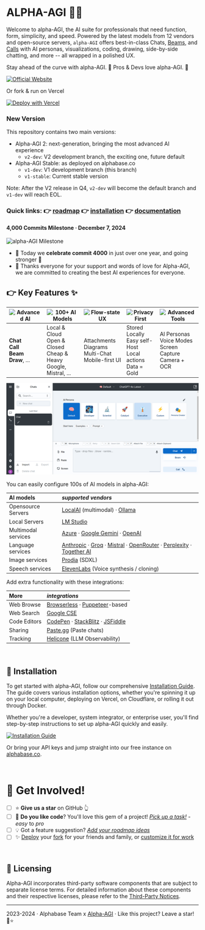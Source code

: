 # ALPHA-AGI 🧠✨

Welcome to alpha-AGI, the AI suite for professionals that need function, form,
simplicity, and speed. Powered by the latest models from 12 vendors and
open-source servers, `alpha-AGI` offers best-in-class Chats,
[Beams](https://github.com/AlphabaseOfficial/alpha-AGI.git/issues/470),
and [Calls](https://github.com/AlphabaseOfficial/alpha-AGI.git/issues/354) with AI personas,
visualizations, coding, drawing, side-by-side chatting, and more -- all wrapped in a polished UX.

Stay ahead of the curve with alpha-AGI. 🚀 Pros & Devs love alpha-AGI. 🤖

[![Official Website](https://img.shields.io/badge/alphabase.co-%23096bde?style=for-the-badge&logo=vercel&label=launch)](https://alphabase.co)



Or fork & run on Vercel

[![Deploy with Vercel](https://vercel.com/button)](https://vercel.com/new/clone?repository-url=https%3A%2F%2Fgithub.com%2FAlphabaseOfficial%2Falpha-AGI&env=OPENAI_API_KEY&envDescription=Backend%20API%20keys%2C%20optional%20and%20may%20be%20overridden%20by%20the%20UI.&envLink=https%3A%2F%2Fgithub.com%2FAlphabaseOfficial%2Falpha-AGI%2Fblob%2Fmain%2Fdocs%2Fenvironment-variables.md&project-name=alpha-AGI)

### New Version

This repository contains two main versions:

- Alpha-AGI 2: next-generation, bringing the most advanced AI experience
  - `v2-dev`: V2 development branch, the exciting one, future default
- Alpha-AGI Stable: as deployed on alphabase.co
  - `v1-dev`: V1 development branch (this branch)
  - `v1-stable`: Current stable version

Note: After the V2 release in Q4, `v2-dev` will become the default branch and `v1-dev` will reach EOL.

### Quick links: 👉 [roadmap](https://github.com/users/enricoros/projects/4/views/2) 👉 [installation](docs/installation.md) 👉 [documentation](docs/README.md)

<!-- ### What's New in 1.16.1...1.16.8 · Sep 13, 2024 (patch releases)

- 1.16.8: OpenAI ChatGPT-4o Latest (o1-preview and o1-mini are supported in Alpha-AGI 2)
- 1.16.7: OpenAI support for GPT-4o 2024-08-06
- 1.16.6: Groq support for Llama 3.1 models
- 1.16.5: GPT-4o Mini support
- 1.16.4: 8192 tokens support for Claude 3.5 Sonnet
- 1.16.3: Anthropic Claude 3.5 Sonnet model support
- 1.16.2: Improve web downloads, as text, markdown, or HTML
- 1.16.2: Proper support for Gemini models
- 1.16.2: Added the latest Mistral model
- 1.16.2: Tokenizer support for gpt-4o
- 1.16.2: Updates to Beam
- 1.16.1: Support for the new OpenAI GPT-4o 2024-05-13 model -->

<!-- ### What's New in 1.16.0 · May 9, 2024 · Crystal Clear

- [Beam](https://alphabase.co/blog/beam-multi-model-ai-reasoning) core and UX improvements based on user feedback
- Chat cost estimation 💰 (enable it in Labs / hover the token counter)
- Save/load chat files with Ctrl+S / Ctrl+O on desktop
- Major enhancements to the Auto-Diagrams tool
- YouTube Transcriber Persona for chatting with video content, [#500](https://github.com/AlphabaseOfficial/alpha-AGI.git/pull/500)
- Improved formula rendering (LaTeX), and dark-mode diagrams, [#508](https://github.com/AlphabaseOfficial/alpha-AGI.git/issues/508), [#520](https://github.com/AlphabaseOfficial/alpha-AGI.git/issues/520)
- Models update: **Anthropic**, **Groq**, **Ollama**, **OpenAI**, **OpenRouter**, **Perplexity**
- Code soft-wrap, chat text selection toolbar, 3x faster on Apple silicon, and more [#517](https://github.com/AlphabaseOfficial/alpha-AGI.git/issues/517), [507](https://github.com/AlphabaseOfficial/alpha-AGI.git/pull/507) -->

#### 4,000 Commits Milestone · December 7, 2024

![alpha-AGI Milestone](https://github.com/AlphabaseOfficial/alpha-AGI.git/assets/32999/47fddbb1-9bd6-4b58-ace4-781dfcb80923)

- 🥇 Today we <b>celebrate commit 4000</b> in just over one year, and going stronger 🚀
- 📢️ Thanks everyone for your support and words of love for Alpha-AGI, we are committed to creating the best AI experiences for everyone.

<!-- ### What's New in 1.15.0 · April 1, 2024 · Beam

- ⚠️ [**Beam**: the multi-model AI chat](https://alphabase.co/blog/beam-multi-model-ai-reasoning). find better answers, faster - a game-changer for brainstorming, decision-making, and creativity. [#443](https://github.com/AlphabaseOfficial/alpha-AGI.git/issues/443)
- Managed Deployments **Auto-Configuration**: simplify the UI models setup with backend-set models. [#436](https://github.com/AlphabaseOfficial/alpha-AGI.git/issues/436)
- Message **Starring ⭐**: star important messages within chats, to attach them later. [#476](https://github.com/AlphabaseOfficial/alpha-AGI.git/issues/476)
- Enhanced the default Persona
- Fixes to Gemini models and SVGs, improvements to UI and icons
- 1.15.1: Support for Gemini Pro 1.5 and OpenAI Turbo models
- Beast release, over 430 commits, 10,000+ lines changed: [release notes](https://github.com/AlphabaseOfficial/alpha-AGI.git/releases/tag/v1.15.0), and changes [v1.14.1...v1.15.0](https://github.com/AlphabaseOfficial/alpha-AGI.git/compare/v1.14.1...v1.15.0)

<details>
<summary>What's New in 1.14.1 · March 7, 2024 · Modelmorphic</summary>

- **Anthropic** [Claude-3](https://www.anthropic.com/news/claude-3-family) model family support. [#443](https://github.com/AlphabaseOfficial/alpha-AGI.git/issues/443)
- New **[Perplexity](https://www.perplexity.ai/)** and **[Groq](https://groq.com/)** integration (thanks @Penagwin). [#407](https://github.com/AlphabaseOfficial/alpha-AGI.git/issues/407), [#427](https://github.com/AlphabaseOfficial/alpha-AGI.git/issues/427)
- **[LocalAI](https://localai.io/models/)** deep integration, including support for [model galleries](https://github.com/AlphabaseOfficial/alpha-AGI.git/issues/411)
- **Mistral** Large and Google **Gemini 1.5** support
- Performance optimizations: runs [much faster](https://twitter.com/enricoros/status/1756553038293303434?utm_source=localhost:3000&utm_medium=alpha-agi), saves lots of power, reduces memory usage
- Enhanced UX with auto-sizing charts, refined search and folder functionalities, perfected scaling
- And with more UI improvements, documentation, bug fixes (20 tickets), and developer enhancements

</details>

<details>
<summary>What's New in 1.13.0 · Feb 8, 2024 · Multi + Mind</summary>

https://github.com/AlphabaseOfficial/alpha-AGI.git/assets/32999/01732528-730e-41dc-adc7-511385686b13

- **Side-by-Side Split Windows**: multitask with parallel conversations. [#208](https://github.com/AlphabaseOfficial/alpha-AGI.git/issues/208)
- **Multi-Chat Mode**: message everyone, all at once. [#388](https://github.com/AlphabaseOfficial/alpha-AGI.git/issues/388)
- **Export tables as CSV**: big thanks to @aj47. [#392](https://github.com/AlphabaseOfficial/alpha-AGI.git/pull/392)
- Adjustable text size: customize density. [#399](https://github.com/AlphabaseOfficial/alpha-AGI.git/issues/399)
- Dev2 Persona Technology Preview
- Better looking chats with improved spacing, fonts, and menus
- More: new video player, [LM Studio tutorial](https://github.com/AlphabaseOfficial/alpha-AGI.git/blob/main/docs/config-local-lmstudio.md) (thanks @aj47), [MongoDB support](https://github.com/AlphabaseOfficial/alpha-AGI.git/blob/main/docs/deploy-database.md) (thanks @ranfysvalle02), and speedups

</details>

<details>
<summary>What's New in 1.12.0 · Jan 26, 2024 · AGI Hotline</summary>

https://github.com/AlphabaseOfficial/alpha-AGI.git/assets/32999/95ceb03c-945d-4fdd-9a9f-3317beb54f3f

- **Voice Calls**: real-time voice call your personas out of the blue or in relation to a chat [#354](https://github.com/AlphabaseOfficial/alpha-AGI.git/issues/354)
- Support **OpenAI 0125** Models. [#364](https://github.com/AlphabaseOfficial/alpha-AGI.git/issues/364)
- Rename or Auto-Rename chats.  [#222](https://github.com/AlphabaseOfficial/alpha-AGI.git/issues/222), [#360](https://github.com/AlphabaseOfficial/alpha-AGI.git/issues/360)
- More control over **Link Sharing** [#356](https://github.com/AlphabaseOfficial/alpha-AGI.git/issues/356)
- **Accessibility** to screen readers [#358](https://github.com/AlphabaseOfficial/alpha-AGI.git/issues/358)
- Export chats to Markdown [#337](https://github.com/AlphabaseOfficial/alpha-AGI.git/issues/337)
- Paste tables from Excel [#286](https://github.com/AlphabaseOfficial/alpha-AGI.git/issues/286)
- Ollama model updates and context window detection fixes [#309](https://github.com/AlphabaseOfficial/alpha-AGI.git/issues/309)

</details>

<details>
<summary>What's New in 1.11.0 · Jan 16, 2024 · Singularity</summary>

https://github.com/AlphabaseOfficial/alpha-AGI.git/assets/1590910/a6b8e172-0726-4b03-a5e5-10cfcb110c68

- **Find chats**: search in titles and content, with frequency ranking. [#329](https://github.com/AlphabaseOfficial/alpha-AGI.git/issues/329)
- **Commands**: command auto-completion (type '/'). [#327](https://github.com/AlphabaseOfficial/alpha-AGI.git/issues/327)
- **[Together AI](https://www.together.ai/products#inference)** inference platform support (good speed and newer models). [#346](https://github.com/AlphabaseOfficial/alpha-AGI.git/issues/346)
- Persona Creator history, deletion, custom creation, fix llm API timeouts
- Enable adding up to five custom OpenAI-compatible endpoints
- Developer enhancements: new 'Actiles' framework

</details>

<details>
<summary>What's New in 1.10.0 · Jan 6, 2024 · The Year of AGI</summary>

- **New UI**: for both desktop and mobile, sets the stage for future scale. [#201](https://github.com/AlphabaseOfficial/alpha-AGI.git/issues/201)
- **Conversation Folders**: enhanced conversation organization. [#321](https://github.com/AlphabaseOfficial/alpha-AGI.git/issues/321)
- **[LM Studio](https://lmstudio.ai/)** support and improved token management
- Resizable panes in split-screen conversations.
- Large performance optimizations
- Developer enhancements: new UI framework, updated documentation for proxy settings on browserless/docker

</details>

For full details and former releases, check out the [changelog](docs/changelog.md). -->

## 👉 Key Features ✨

| ![Advanced AI](https://img.shields.io/badge/Advanced%20AI-32383e?style=for-the-badge&logo=ai&logoColor=white) | ![100+ AI Models](https://img.shields.io/badge/100%2B%20AI%20Models-32383e?style=for-the-badge&logo=ai&logoColor=white) | ![Flow-state UX](https://img.shields.io/badge/Flow--state%20UX-32383e?style=for-the-badge&logo=flow&logoColor=white) | ![Privacy First](https://img.shields.io/badge/Privacy%20First-32383e?style=for-the-badge&logo=privacy&logoColor=white) | ![Advanced Tools](https://img.shields.io/badge/Fun%20To%20Use-f22a85?style=for-the-badge&logo=tools&logoColor=white) |  
|---------------------------------------------------------------------------------------------------------------|-------------------------------------------------------------------------------------------------------------------------|----------------------------------------------------------------------------------------------------------------------|------------------------------------------------------------------------------------------------------------------------|----------------------------------------------------------------------------------------------------------------------| 
| **Chat**<br/>**Call**<br/>**Beam**<br/>**Draw**, ...                                                          | Local & Cloud<br/>Open & Closed<br/>Cheap & Heavy<br/>Google, Mistral, ...                                              | Attachments<br/>Diagrams<br/>Multi-Chat<br/>Mobile-first UI                                                          | Stored Locally<br/>Easy self-Host<br/>Local actions<br/>Data = Gold                                                    | AI Personas<br/>Voice Modes<br/>Screen Capture<br/>Camera + OCR                                                      |

![alpha-AGI screenshot](docs/pixels/big-AGI-compo-20240201_small.png)

You can easily configure 100s of AI models in alpha-AGI:

| **AI models**       | _supported vendors_                                                                                                                                                                                                             |
|:--------------------|:--------------------------------------------------------------------------------------------------------------------------------------------------------------------------------------------------------------------------------|
| Opensource Servers  | [LocalAI](https://localai.io/) (multimodal) · [Ollama](https://ollama.com/)                                                                                                                                                     |
| Local Servers       | [LM Studio](https://lmstudio.ai/)                                                                                                                                                                                               |
| Multimodal services | [Azure](https://azure.microsoft.com/en-us/products/ai-services/openai-service) · [Google Gemini](https://ai.google.dev/) · [OpenAI](https://platform.openai.com/docs/overview)                                                  |
| Language services   | [Anthropic](https://anthropic.com) · [Groq](https://wow.groq.com/) · [Mistral](https://mistral.ai/) · [OpenRouter](https://openrouter.ai/) · [Perplexity](https://www.perplexity.ai/) · [Together AI](https://www.together.ai/) | 
| Image services      | [Prodia](https://prodia.com/) (SDXL)                                                                                                                                                                                            | 
| Speech services     | [ElevenLabs](https://elevenlabs.io) (Voice synthesis / cloning)                                                                                                                                                                 | 

Add extra functionality with these integrations:

| **More**     | _integrations_                                                                                                 |
|:-------------|:---------------------------------------------------------------------------------------------------------------| 
| Web Browse   | [Browserless](https://www.browserless.io/) · [Puppeteer](https://pptr.dev/)-based                              |
| Web Search   | [Google CSE](https://programmablesearchengine.google.com/)                                                     |
| Code Editors | [CodePen](https://codepen.io/pen/) · [StackBlitz](https://stackblitz.com/) · [JSFiddle](https://jsfiddle.net/) |
| Sharing      | [Paste.gg](https://paste.gg/) (Paste chats)                                                                    | 
| Tracking     | [Helicone](https://www.helicone.ai) (LLM Observability)                                                        | 

[//]: # (- [x] **Flow-state UX** for uncompromised productivity)

[//]: # (- [x] **AI Personas**: Tailor your AI interactions with customizable personas)

[//]: # (- [x] **Sleek UI/UX**: A smooth, intuitive, and mobile-responsive interface)

[//]: # (- [x] **Efficient Interaction**: Voice commands, OCR, and drag-and-drop file uploads)

[//]: # (- [x] **Privacy First**: Self-host and use your own API keys for full control)

[//]: # (- [x] **Advanced Tools**: Execute code, import PDFs, and summarize documents)

[//]: # (- [x] **Seamless Integrations**: Enhance functionality with various third-party services)

[//]: # (- [x] **Open Roadmap**: Contribute to the progress of alpha-AGI)

<br/>

## 🚀 Installation

To get started with alpha-AGI, follow our comprehensive [Installation Guide](docs/installation.md).
The guide covers various installation options, whether you're spinning it up on
your local computer, deploying on Vercel, on Cloudflare, or rolling it out
through Docker.

Whether you're a developer, system integrator, or enterprise user, you'll find step-by-step instructions
to set up alpha-AGI quickly and easily.

[![Installation Guide](https://img.shields.io/badge/Installation%20Guide-blue?style=for-the-badge&logo=read-the-docs&logoColor=white)](docs/installation.md)

Or bring your API keys and jump straight into our free instance on [alphabase.co](https://alphabase.co).

<br/>

# 🌟 Get Involved!

<!-- [//]: # ([![Official Discord]&#40;https://img.shields.io/discord/1098796266906980422?label=discord&logo=discord&logoColor=%23fff&style=for-the-badge&#41;]&#40;#;)
[![Official Discord](https://discordapp.com/api/guilds/1098796266906980422/widget.png?style=banner2)](#) -->

<!-- - [ ] 📢️ [**Chat with us** on Discord](https://discord.gg/MkH4qj2Jp9) -->
- [ ] ⭐ **Give us a star** on GitHub 👆
- [ ] 🚀 **Do you like code**? You'll love this gem of a project! [_Pick up a task!_](https://github.com/AlphabaseOfficial/alpha-AGI) - _easy_ to _pro_
- [ ] 💡 Got a feature suggestion? [_Add your roadmap ideas_](https://github.com/AlphabaseOfficial/alpha-AGI/issues/new?&template=roadmap-request.md)
- [ ] ✨ [Deploy](docs/installation.md) your [fork](docs/customizations.md) for your friends and family, or [customize it for work](docs/customizations.md)

<br/>

[//]: # ([![GitHub stars]&#40;https://img.shields.io/github/stars/enricoros/alpha-agi&#41;]&#40;https://github.com/AlphabaseOfficial/alpha-AGI.git/stargazers&#41;)

[//]: # ([![GitHub forks]&#40;https://img.shields.io/github/forks/enricoros/alpha-agi&#41;]&#40;https://github.com/AlphabaseOfficial/alpha-AGI.git/network&#41;)

[//]: # ([![GitHub pull requests]&#40;https://img.shields.io/github/issues-pr/enricoros/alpha-agi&#41;]&#40;https://github.com/AlphabaseOfficial/alpha-AGI.git/pulls&#41;)

[//]: # ([![License]&#40;https://img.shields.io/github/license/enricoros/alpha-agi&#41;]&#40;https://github.com/AlphabaseOfficial/alpha-AGI.git/LICENSE&#41;)

## 📜 Licensing

Alpha-AGI incorporates third-party software components that are subject
to separate license terms. For detailed information about these
components and their respective licenses, please refer to
the [Third-Party Notices](src/modules/3rdparty/THIRD_PARTY_NOTICES.md).

---

2023-2024 · Alphabase Team x [Alpha-AGI](https://github.com/AlphabaseOfficial/alpha-AGI.git) · Like this project? Leave a star! 💫⭐